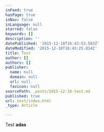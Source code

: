 ```yaml
---
inFeed: true
hasPage: true
inNav: false
inLanguage: null
starred: false
keywords: []
description: ''
datePublished: '2015-12-18T16:43:53.583Z'
dateModified: '2015-12-18T16:43:25.814Z'
title: Test
author: []
authors: []
publisher:
  name: null
  domain: null
  url: null
  favicon: null
sourcePath: _posts/2015-12-18-test.md
published: true
url: test/index.html
_type: Article

---
```

Test **adas**